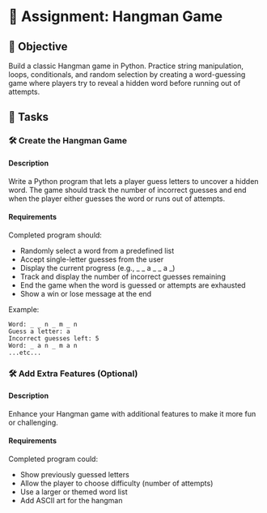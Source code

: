 

# 📘 Assignment: Hangman Game

## 🎯 Objective

Build a classic Hangman game in Python. Practice string manipulation, loops, conditionals, and random selection by creating a word-guessing game where players try to reveal a hidden word before running out of attempts.

## 📝 Tasks

### 🛠️	Create the Hangman Game

#### Description
Write a Python program that lets a player guess letters to uncover a hidden word. The game should track the number of incorrect guesses and end when the player either guesses the word or runs out of attempts.

#### Requirements
Completed program should:

- Randomly select a word from a predefined list
- Accept single-letter guesses from the user
- Display the current progress (e.g., _ _ a _ _ a _)
- Track and display the number of incorrect guesses remaining
- End the game when the word is guessed or attempts are exhausted
- Show a win or lose message at the end

Example:
```text
Word: _ _ n _ m _ n
Guess a letter: a
Incorrect guesses left: 5
Word: _ a n _ m a n
...etc...
```

### 🛠️	Add Extra Features (Optional)

#### Description
Enhance your Hangman game with additional features to make it more fun or challenging.

#### Requirements
Completed program could:

- Show previously guessed letters
- Allow the player to choose difficulty (number of attempts)
- Use a larger or themed word list
- Add ASCII art for the hangman

